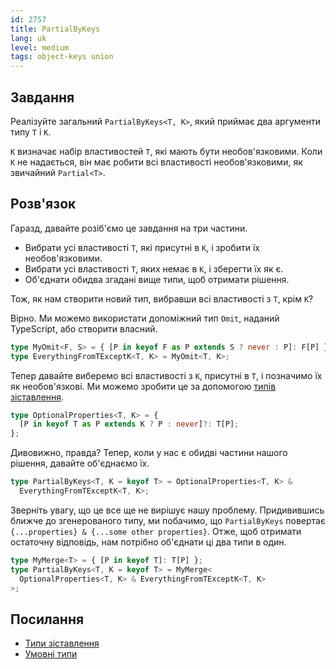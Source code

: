 ```yaml
---
id: 2757
title: PartialByKeys
lang: uk
level: medium
tags: object-keys union
---
```


## Завдання

Реалізуйте загальний `PartialByKeys<T, K>`, який приймає два аргументи типу `T`
і `K`.

`K` визначає набір властивостей `T`, які мають бути необов'язковими. Коли `K` не
надається, він має робити всі властивості необов'язковими, як звичайний
`Partial<T>`.

## Розв'язок

Гаразд, давайте розіб'ємо це завдання на три частини.

- Вибрати усі властивості `T`, які присутні в `K`, і зробити їх необов'язковими.
- Вибрати усі властивості `T`, яких немає в `K`, і зберегти їх як є.
- Об'єднати обидва згадані вище типи, щоб отримати рішення.

Тож, як нам створити новий тип, вибравши всі властивості з `T`, крім `K`?

Вірно. Ми можемо використати допоміжний тип `Omit`, наданий TypeScript, або
створити власний.

```typescript
type MyOmit<F, S> = { [P in keyof F as P extends S ? never : P]: F[P] };
type EverythingFromTExceptK<T, K> = MyOmit<T, K>;
```

Тепер давайте виберемо всі властивості з `K`, присутні в `T`, і позначимо їх як
необов'язкові. Ми можемо зробити це за допомогою
[типів зіставлення](https://www.typescriptlang.org/docs/handbook/2/mapped-types.html).

```typescript
type OptionalProperties<T, K> = {
  [P in keyof T as P extends K ? P : never]?: T[P];
};
```

Дивовижно, правда? Тепер, коли у нас є обидві частини нашого рішення, давайте
об'єднаємо їх.

```typescript
type PartialByKeys<T, K = keyof T> = OptionalProperties<T, K> &
  EverythingFromTExceptK<T, K>;
```

Зверніть увагу, що це все ще не вирішує нашу проблему. Придивившись ближче до
згенерованого типу, ми побачимо, що `PartialByKeys` повертає
`{...properties} & {...some other properties}`. Отже, щоб отримати остаточну
відповідь, нам потрібно об'єднати ці два типи в один.

```typescript
type MyMerge<T> = { [P in keyof T]: T[P] };
type PartialByKeys<T, K = keyof T> = MyMerge<
  OptionalProperties<T, K> & EverythingFromTExceptK<T, K>
>;
```

## Посилання

- [Типи зіставлення](https://www.typescriptlang.org/docs/handbook/2/mapped-types.html)
- [Умовні типи](https://www.typescriptlang.org/docs/handbook/2/conditional-types.html)
